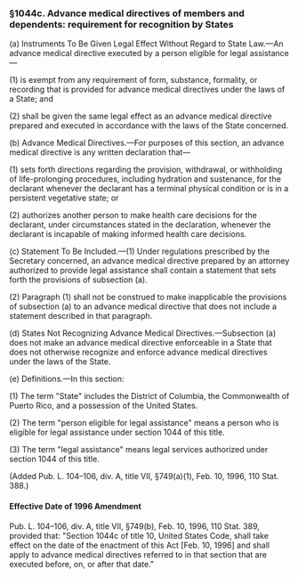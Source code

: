 ### §1044c. Advance medical directives of members and dependents: requirement for recognition by States ###

(a) Instruments To Be Given Legal Effect Without Regard to State Law.—An advance medical directive executed by a person eligible for legal assistance—

(1) is exempt from any requirement of form, substance, formality, or recording that is provided for advance medical directives under the laws of a State; and

(2) shall be given the same legal effect as an advance medical directive prepared and executed in accordance with the laws of the State concerned.

(b) Advance Medical Directives.—For purposes of this section, an advance medical directive is any written declaration that—

(1) sets forth directions regarding the provision, withdrawal, or withholding of life-prolonging procedures, including hydration and sustenance, for the declarant whenever the declarant has a terminal physical condition or is in a persistent vegetative state; or

(2) authorizes another person to make health care decisions for the declarant, under circumstances stated in the declaration, whenever the declarant is incapable of making informed health care decisions.

(c) Statement To Be Included.—(1) Under regulations prescribed by the Secretary concerned, an advance medical directive prepared by an attorney authorized to provide legal assistance shall contain a statement that sets forth the provisions of subsection (a).

(2) Paragraph (1) shall not be construed to make inapplicable the provisions of subsection (a) to an advance medical directive that does not include a statement described in that paragraph.

(d) States Not Recognizing Advance Medical Directives.—Subsection (a) does not make an advance medical directive enforceable in a State that does not otherwise recognize and enforce advance medical directives under the laws of the State.

(e) Definitions.—In this section:

(1) The term "State" includes the District of Columbia, the Commonwealth of Puerto Rico, and a possession of the United States.

(2) The term "person eligible for legal assistance" means a person who is eligible for legal assistance under section 1044 of this title.

(3) The term "legal assistance" means legal services authorized under section 1044 of this title.

(Added Pub. L. 104–106, div. A, title VII, §749(a)(1), Feb. 10, 1996, 110 Stat. 388.)

#### Effective Date of 1996 Amendment ####

Pub. L. 104–106, div. A, title VII, §749(b), Feb. 10, 1996, 110 Stat. 389, provided that: "Section 1044c of title 10, United States Code, shall take effect on the date of the enactment of this Act [Feb. 10, 1996] and shall apply to advance medical directives referred to in that section that are executed before, on, or after that date."